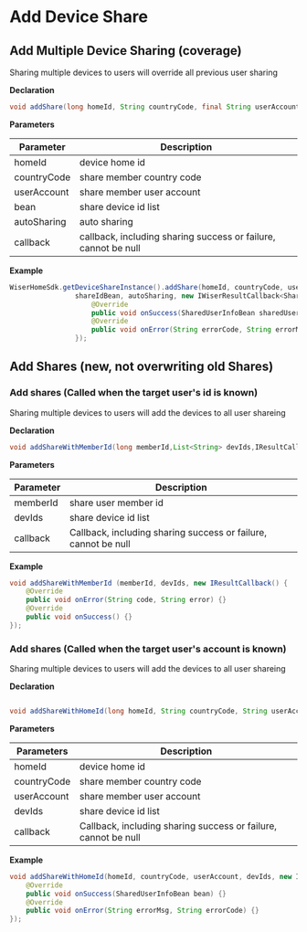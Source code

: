# Add Device Share

## Add Multiple Device Sharing (coverage)

Sharing multiple devices to users will override all previous user sharing

**Declaration**

```java
void addShare(long homeId, String countryCode, final String userAccount, ShareIdBean bean, boolean autoSharing, final IWiserResultCallback<SharedUserInfoBean> callback);
```

**Parameters**

| Parameter   | Description                                                  |
| ----------- | ------------------------------------------------------------ |
| homeId      | device home id                                               |
| countryCode | share member country code                                    |
| userAccount | share member user account                                    |
| bean        | share device id list                                         |
| autoSharing | auto sharing                                                 |
| callback    | callback, including sharing success or failure, cannot be null |

**Example**

```java
WiserHomeSdk.getDeviceShareInstance().addShare(homeId, countryCode, userAccount,
                shareIdBean, autoSharing, new IWiserResultCallback<SharedUserInfoBean>() {
                    @Override
                    public void onSuccess(SharedUserInfoBean sharedUserInfoBean) {}
                    @Override
                    public void onError(String errorCode, String errorMsg) {}
                });
```



## Add Shares (new, not overwriting old Shares)

### Add shares (Called when the target user's id is known)

Sharing multiple devices to users will add the devices to all user shareing

**Declaration**

```java
void addShareWithMemberId(long memberId,List<String> devIds,IResultCallback callback);
```

**Parameters**

| Parameter | Description                                                  |
| --------- | ------------------------------------------------------------ |
| memberId  | share user member id                                         |
| devIds    | share device id list                                         |
| callback  | Callback, including sharing success or failure, cannot be null |

**Example**

```java
void addShareWithMemberId (memberId, devIds, new IResultCallback() {
    @Override
    public void onError(String code, String error) {}
    @Override
    public void onSuccess() {}
});
```



### Add shares (Called when the target user's account is known)

Sharing multiple devices to users will add the devices to all user shareing

**Declaration**

```java

void addShareWithHomeId(long homeId, String countryCode, String userAccount, List<String> devIds, IWiserResultCallback<SharedUserInfoBean> callback);
```

**Parameters**

| Parameters        | Description                                  |
| ----------- | ------------------------------------- |
| homeId      | device home id |
| countryCode | share member country code |
| userAccount | share member user account                                    |
| devIds      | share device id list                                         |
| callback    | Callback, including sharing success or failure, cannot be null |

**Example**

```java
void addShareWithHomeId(homeId, countryCode, userAccount, devIds, new IWiserResultCallback<SharedUserInfoBean>() {
    @Override
    public void onSuccess(SharedUserInfoBean bean) {}
    @Override
    public void onError(String errorMsg, String errorCode) {}
});
```
